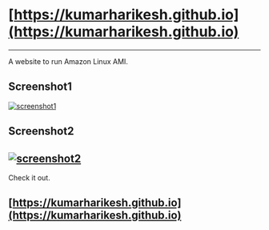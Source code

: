 # [https://kumarharikesh.github.io](https://kumarharikesh.github.io)
---
A website to run Amazon Linux AMI.
## Screenshot1
[![screenshot1](https://user-images.githubusercontent.com/43793294/95328997-ea734580-08c3-11eb-975c-8b0f8bd42bb7.jpg "screenshot")](#)
## Screenshot2
[![screenshot2](https://user-images.githubusercontent.com/43793294/95330895-d250f580-08c6-11eb-9fd2-098c85462c4d.jpg "screenshot")](#)
---
Check it out.
## [https://kumarharikesh.github.io](https://kumarharikesh.github.io)
